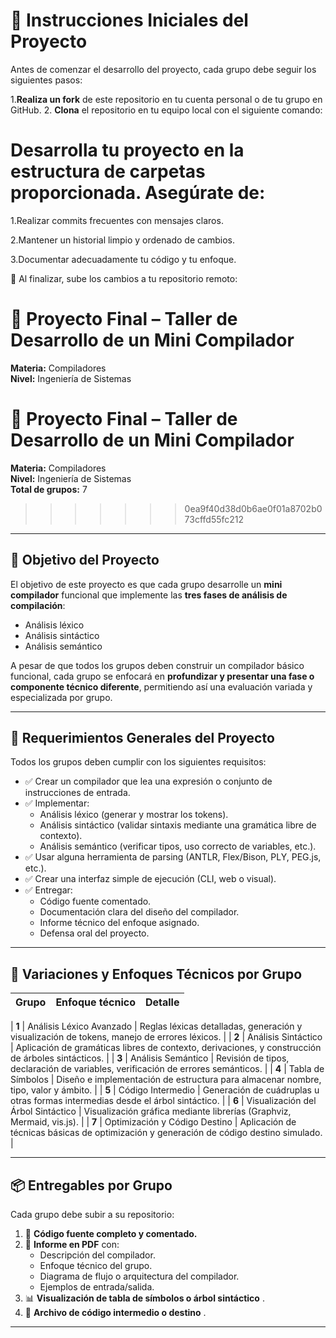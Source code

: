 # 🚀 Instrucciones Iniciales del Proyecto

Antes de comenzar el desarrollo del proyecto, cada grupo debe seguir los siguientes pasos:

1.**Realiza un fork** de este repositorio en tu cuenta personal o de tu grupo en GitHub. 
2. **Clona** el repositorio en tu equipo local con el siguiente comando:

# Desarrolla tu proyecto en la estructura de carpetas proporcionada. Asegúrate de:

1.Realizar commits frecuentes con mensajes claros.

2.Mantener un historial limpio y ordenado de cambios.

3.Documentar adecuadamente tu código y tu enfoque.

🔁 Al finalizar, sube los cambios a tu repositorio remoto:

# 🧩 Proyecto Final – Taller de Desarrollo de un Mini Compilador

**Materia:** Compiladores  
**Nivel:** Ingeniería de Sistemas

# 🧩 Proyecto Final – Taller de Desarrollo de un Mini Compilador

**Materia:** Compiladores  
**Nivel:** Ingeniería de Sistemas  
**Total de grupos:** 7
>>>>>>> 0ea9f40d38d0b6ae0f01a8702b073cffd55fc212

---

## 🎯 Objetivo del Proyecto

El objetivo de este proyecto es que cada grupo desarrolle un **mini compilador** funcional que implemente las **tres fases de análisis de compilación**:

- Análisis léxico
- Análisis sintáctico
- Análisis semántico

A pesar de que todos los grupos deben construir un compilador básico funcional, cada grupo se enfocará en **profundizar y presentar una fase o componente técnico diferente**, permitiendo así una evaluación variada y especializada por grupo.

---

## 🧾 Requerimientos Generales del Proyecto

Todos los grupos deben cumplir con los siguientes requisitos:

- ✅ Crear un compilador que lea una expresión o conjunto de instrucciones de entrada.
- ✅ Implementar:
  - Análisis léxico (generar y mostrar los tokens).
  - Análisis sintáctico (validar sintaxis mediante una gramática libre de contexto).
  - Análisis semántico (verificar tipos, uso correcto de variables, etc.).
- ✅ Usar alguna herramienta de parsing (ANTLR, Flex/Bison, PLY, PEG.js, etc.).
- ✅ Crear una interfaz simple de ejecución (CLI, web o visual).
- ✅ Entregar:
  - Código fuente comentado.
  - Documentación clara del diseño del compilador.
  - Informe técnico del enfoque asignado.
  - Defensa oral del proyecto.

---

## 🔀 Variaciones y Enfoques Técnicos por Grupo

| Grupo | Enfoque técnico | Detalle |
| ----- | --------------- | ------- |

| **1** | Análisis Léxico Avanzado | Reglas léxicas detalladas, generación y visualización de tokens, manejo de errores léxicos. |
| **2** | Análisis Sintáctico | Aplicación de gramáticas libres de contexto, derivaciones, y construcción de árboles sintácticos. |
| **3** | Análisis Semántico | Revisión de tipos, declaración de variables, verificación de errores semánticos. |
| **4** | Tabla de Símbolos | Diseño e implementación de estructura para almacenar nombre, tipo, valor y ámbito. |
| **5** | Código Intermedio | Generación de cuádruplas u otras formas intermedias desde el árbol sintáctico. |
| **6** | Visualización del Árbol Sintáctico | Visualización gráfica mediante librerías (Graphviz, Mermaid, vis.js). |
| **7** | Optimización y Código Destino | Aplicación de técnicas básicas de optimización y generación de código destino simulado. | 

---

## 📦 Entregables por Grupo

Cada grupo debe subir a su repositorio:

1. 📁 **Código fuente completo y comentado.**
2. 📄 **Informe en PDF** con:
   - Descripción del compilador.
   - Enfoque técnico del grupo.
   - Diagrama de flujo o arquitectura del compilador.
   - Ejemplos de entrada/salida.
3. 📊 **Visualización de tabla de símbolos o árbol sintáctico** .
4. 🧾 **Archivo de código intermedio o destino** .

---
